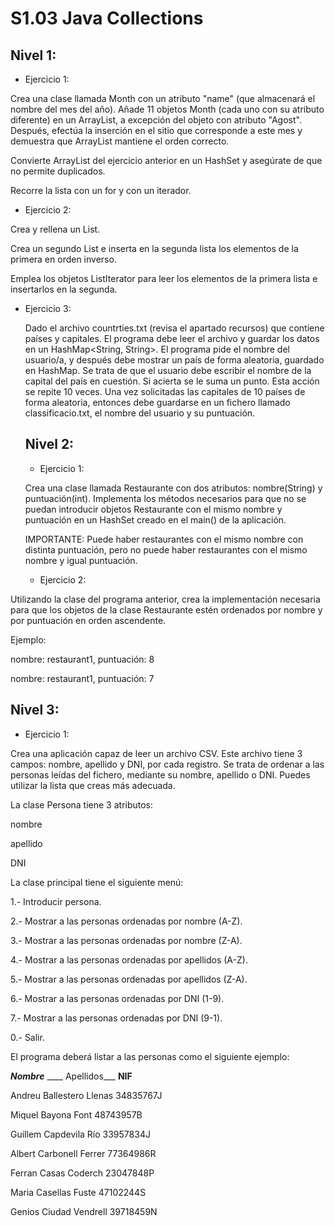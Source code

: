 
# S1.03 Java Collections 

## Nivel 1:

* Ejercicio 1: 

Crea una clase llamada Month con un atributo "name" (que almacenará el nombre del mes del año). Añade 11 objetos Month (cada uno con su atributo diferente) en un ArrayList, a excepción del objeto con atributo "Agost". Después, efectúa la inserción en el sitio que corresponde a este mes y demuestra que ArrayList mantiene el orden correcto.

Convierte ArrayList del ejercicio anterior en un HashSet y asegúrate de que no permite duplicados.

Recorre la lista con un for y con un iterador.


* Ejercicio 2: 

Crea y rellena un List<Integer>.

Crea un segundo List<Integer> e inserta en la segunda lista los elementos de la primera en orden inverso.

Emplea los objetos ListIterator para leer los elementos de la primera lista e insertarlos en la segunda.


* Ejercicio 3: 
  
  Dado el archivo countrties.txt (revisa el apartado recursos) que contiene países y capitales. El programa debe leer el archivo y guardar los datos en un HashMap<String, String>. El programa pide el nombre del usuario/a, y después debe mostrar un país de forma aleatoria, guardado en HashMap. Se trata de que el usuario debe escribir el nombre de la capital del país en cuestión. Si acierta se le suma un punto. Esta acción se repite 10 veces. Una vez solicitadas las capitales de 10 países de forma aleatoria, entonces debe guardarse en un fichero llamado classificacio.txt, el nombre del usuario y su puntuación.
  
  
  
  ## Nivel 2:
  
  * Ejercicio 1: 
  
  Crea una clase llamada Restaurante con dos atributos: nombre(String) y puntuación(int). Implementa los métodos necesarios para que no se puedan introducir objetos Restaurante con el mismo nombre y puntuación en un HashSet creado en el main() de la aplicación.

  IMPORTANTE:
Puede haber restaurantes con el mismo nombre con distinta puntuación, pero no puede haber restaurantes con el mismo nombre y igual puntuación.
  
  
  * Ejercicio 2:

Utilizando la clase del programa anterior, crea la implementación necesaria para que los objetos de la clase Restaurante estén ordenados por nombre y por puntuación en orden ascendente.

Ejemplo:

nombre: restaurant1, puntuación: 8

nombre: restaurant1, puntuación: 7
  
  
  ## Nivel 3: 
  
  * Ejercicio 1:
  
  Crea una aplicación capaz de leer un archivo CSV. Este archivo tiene 3 campos: nombre, apellido y DNI, por cada registro. Se trata de ordenar a las personas leídas del fichero, mediante su nombre, apellido o DNI. Puedes utilizar la lista que creas más adecuada.

La clase Persona tiene 3 atributos:

nombre

apellido

DNI



La clase principal tiene el siguiente menú:

1.- Introducir persona.

2.- Mostrar a las personas ordenadas por nombre (A-Z).

3.- Mostrar a las personas ordenadas por nombre (Z-A).

4.- Mostrar a las personas ordenadas por apellidos (A-Z).

5.- Mostrar a las personas ordenadas por apellidos (Z-A).

6.- Mostrar a las personas ordenadas por DNI (1-9).

7.- Mostrar a las personas ordenadas por DNI (9-1).

0.- Salir.



El programa deberá listar a las personas como el siguiente ejemplo:

___Nombre___ ____ Apellidos___ __NIF__

Andreu Ballestero Llenas 34835767J

Miquel Bayona Font 48743957B

Guillem Capdevila Río 33957834J

Albert Carbonell Ferrer 77364986R

Ferran Casas Coderch 23047848P

Maria Casellas Fuste 47102244S

Genios Ciudad Vendrell 39718459N
  
  
  
